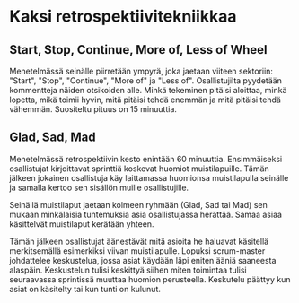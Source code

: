 # Kaksi retrospektiivitekniikkaa

## Start, Stop, Continue, More of, Less of Wheel
Menetelmässä seinälle piirretään ympyrä, joka jaetaan viiteen sektoriin: "Start", "Stop", "Continue", "More of" ja "Less of". Osallistujilta pyydetään kommentteja näiden otsikoiden alle. Minkä tekeminen pitäisi aloittaa, minkä lopetta, mikä toimii hyvin, mitä pitäisi tehdä enemmän ja mitä pitäisi tehdä vähemmän. Suositeltu pituus on 15 minuuttia.


## Glad, Sad, Mad
Menetelmässä retrospektiivin kesto enintään 60 minuuttia. Ensimmäiseksi osallistujat kirjoittavat sprinttiä koskevat huomiot muistilapuille. Tämän jälkeen jokainen osallistuja käy laittamassa huomionsa muistilapulla seinälle ja samalla kertoo sen sisällön muille osallistujille.

Seinällä muistilaput jaetaan kolmeen ryhmään (Glad, Sad tai Mad) sen mukaan minkälaisia tuntemuksia asia osallistujassa herättää. Samaa asiaa käsittelvät muistilaput kerätään yhteen. 

Tämän jälkeen osallistujat äänestävät mitä asioita he haluavat käsitellä merkitsemällä esimerkiksi viivan muistilapulle. Lopuksi scrum-master johdattelee keskustelua, jossa asiat käydään läpi eniten ääniä saaneesta alaspäin. Keskustelun tulisi keskittyä siihen miten toimintaa tulisi seuraavassa sprintissä muuttaa huomion perusteella. Keskutelu päättyy kun asiat on käsitelty tai kun tunti on kulunut.


